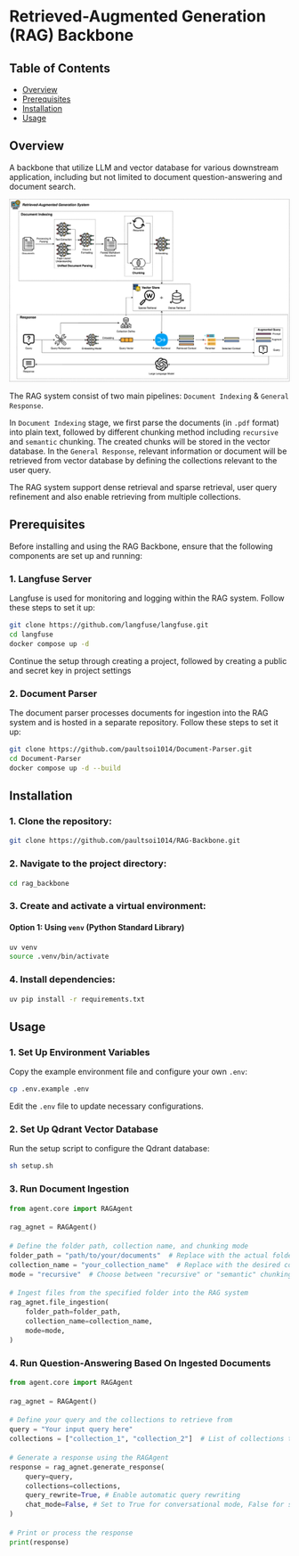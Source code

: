 # Retrieved-Augmented Generation (RAG) Backbone

## Table of Contents

- [Overview](#Overview)
- [Prerequisites](#prerequisites)
- [Installation](#installation)
- [Usage](#usage)

## Overview 
A backbone that utilize LLM and vector database for various downstream application, 
including but not limited to document question-answering and document search.

![Project Illustration](assets/rag_architecture.png)

The RAG system consist of two main pipelines: `Document Indexing` & `General Response`.

In `Document Indexing` stage, we first parse the documents (in `.pdf` format) into plain
text, followed by different chunking method including `recursive` and `semantic`
chunking. The created chunks will be stored in the vector database. In the 
`General Response`, relevant information or document will be retrieved from 
vector database by defining the collections relevant to the user query. 

The RAG system support dense retrieval and sparse retrieval, user query refinement 
and also enable retrieving from multiple collections. 
<br />
## Prerequisites
Before installing and using the RAG Backbone, ensure that the following components are set up and running:

### 1. Langfuse Server
Langfuse is used for monitoring and logging within the RAG system. Follow these steps to set it up:
```bash
git clone https://github.com/langfuse/langfuse.git
cd langfuse
docker compose up -d
```
Continue the setup through creating a project, followed by creating a public and secret key in project settings

### 2. Document Parser
The document parser processes documents for ingestion into the RAG system and is hosted in a separate repository. Follow these steps to set it up:
```bash
git clone https://github.com/paultsoi1014/Document-Parser.git
cd Document-Parser
docker compose up -d --build
```

## Installation
### 1. Clone the repository:
```bash
git clone https://github.com/paultsoi1014/RAG-Backbone.git
```
### 2. Navigate to the project directory:
```bash
cd rag_backbone
```
### 3. Create and activate a virtual environment:
#### Option 1: Using `venv` (Python Standard Library)
```bash
uv venv
source .venv/bin/activate
```

### 4. Install dependencies:
```bash
uv pip install -r requirements.txt
```

## Usage
### 1. Set Up Environment Variables
Copy the example environment file and configure your own `.env`:
```bash
cp .env.example .env
```
Edit the `.env` file to update necessary configurations.

### 2. Set Up Qdrant Vector Database
Run the setup script to configure the Qdrant database:
```bash
sh setup.sh
```

### 3. Run Document Ingestion
```python
from agent.core import RAGAgent

rag_agnet = RAGAgent()

# Define the folder path, collection name, and chunking mode
folder_path = "path/to/your/documents"  # Replace with the actual folder path
collection_name = "your_collection_name"  # Replace with the desired collection name
mode = "recursive"  # Choose between "recursive" or "semantic" chunking

# Ingest files from the specified folder into the RAG system
rag_agnet.file_ingestion(
    folder_path=folder_path,
    collection_name=collection_name,
    mode=mode,
)
```

### 4. Run Question-Answering Based On Ingested Documents
```python
from agent.core import RAGAgent

rag_agnet = RAGAgent()

# Define your query and the collections to retrieve from
query = "Your input query here"
collections = ["collection_1", "collection_2"]  # List of collections to search in

# Generate a response using the RAGAgent
response = rag_agnet.generate_response(
    query=query,
    collections=collections,
    query_rewrite=True, # Enable automatic query rewriting
    chat_mode=False, # Set to True for conversational mode, False for structure output
)

# Print or process the response
print(response)
```





